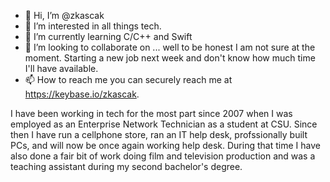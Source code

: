 - 👋 Hi, I’m @zkascak
- 👀 I’m interested in all things tech.
- 🌱 I’m currently learning C/C++ and Swift
- 💞️ I’m looking to collaborate on ... well to be honest I am not sure at the moment. Starting a new job next week and don't know how much time I'll have available.
- 📫 How to reach me you can securely reach me at https://keybase.io/zkascak.

I have been working in tech for the most part since 2007 when I was employed as an Enterprise Network Technician as a student at CSU. Since then I have run a cellphone store, ran an IT help desk, profssionally built PCs, and will now be once again working help desk. During that time I have also done a fair bit of work doing film and television production and was a teaching assistant during my second bachelor's degree. 


